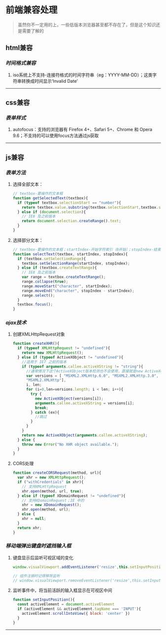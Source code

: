 # 前端兼容处理
  > 虽然你不一定用的上，一些低版本浏览器甚至都不存在了，但是这个知识还是需要了解的

## html兼容
### *时间格式兼容*
  1. iso系统上不支持-连接符格式的时间字符串（eg：YYYY-MM-DD）；这类字符串转换成时间显示‘Invalid Date’

-----

## css兼容
### *表单样式*
  1. autofocus：支持的浏览器有 Firefox 4+、Safari 5+、Chrome 和 Opera 9.6；不支持的可以使用focus方法通过js获取

-----

## js兼容
### *表单方法*
  1. 选择全部文本：
      ``` js
      // textbox-要操作的文本框
      function getSelectedText(textbox){ 
        if (typeof textbox.selectionStart == "number"){ 
          return textbox.value.substring(textbox.selectionStart,textbox.selectionEnd); 
        } else if (document.selection){ 
          // IE8 及之前版本
          return document.selection.createRange().text; 
        } 
      }
      ```
  2. 选择部分文本：
      ``` js
      // textbox-要操作的文本框；startIndex-开始字符索引（0开始）；stopIndex-结束字符索引
      function selectText(textbox, startIndex, stopIndex){ 
        if (textbox.setSelectionRange){ 
          textbox.setSelectionRange(startIndex, stopIndex); 
        } else if (textbox.createTextRange){ 
          // IE8 及之前版本
          var range = textbox.createTextRange(); 
          range.collapse(true); 
          range.moveStart("character", startIndex); 
          range.moveEnd("character", stopIndex - startIndex); 
          range.select(); 
        } 
        textbox.focus();
      }
      ```
### *ajax技术*
  1. 创建XMLHttpRequest对象
      ``` js
      function createXHR(){ 
        if (typeof XMLHttpRequest != "undefined"){ 
          return new XMLHttpRequest(); 
        } else if (typeof ActiveXObject != "undefined"){ 
          //适用于 IE7 之前的版本
          if (typeof arguments.callee.activeXString != "string"){ 
            //通常情况下这个ActiveXObject版本检测也不会使用，直接就是new ActiveXObject（）
            var versions = [ "MSXML2.XMLHttp.6.0", "MSXML2.XMLHttp.3.0", 
            "MSXML2.XMLHttp"], 
            i, len; 
            for (i=0,len=versions.length; i < len; i++){ 
              try { 
                new ActiveXObject(versions[i]); 
                arguments.callee.activeXString = versions[i]; 
                break; 
              } catch (ex){ 
                //跳过
              } 
            } 
          } 
          return new ActiveXObject(arguments.callee.activeXString); 
        } else { 
          throw new Error("No XHR object available."); 
        } 
      }
      ```
  2. CORS处理
      ``` js
      function createCORSRequest(method, url){ 
        var xhr = new XMLHttpRequest(); 
        if ("withCredentials" in xhr){ 
          // 支持XMLHttpRequest
          xhr.open(method, url, true); 
        } else if (typeof XDomainRequest != "undefined"){ 
          // 支持XDomainRequest；IE 中的
          xhr = new XDomainRequest(); 
          xhr.open(method, url); 
        } else { 
          xhr = null; 
        } 
        return xhr; 
      }
      ```
### *移动端弹出键盘时遮挡输入框*
  1. 键盘显示后监听可视区域的变化
      ```js
      window.visualViewport.addEventListener('resize',this.setInputPosition)
      
      // 组件注销时记得移除监听
      // window.visualViewport.removeEventListener('resize',this.setInputPosition)
      ```
  2. 监听事件中，将当前活跃的输入框显示在可视区中间
      ```js
      function setInputPosition(){
        const activeElement = document.activeElement
        if (activeElement && activeElement.tagName === 'INPUT'){
          activeElement.scrollIntoView({ block: 'center' })
        }
      }
      ```

-----
